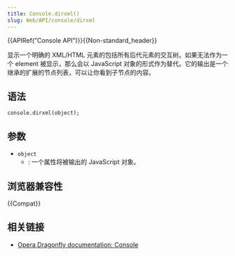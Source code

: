 ```yaml
---
title: Console.dirxml()
slug: Web/API/console/dirxml
---
```


{{APIRef("Console API")}}{{Non-standard_header}}

显示一个明确的 XML/HTML 元素的包括所有后代元素的交互树。如果无法作为一个 element 被显示，那么会以 JavaScript 对象的形式作为替代。它的输出是一个继承的扩展的节点列表，可以让你看到子节点的内容。

## 语法

```plain
console.dirxml(object);
```

## 参数

- `object`
  - : 一个属性将被输出的 JavaScript 对象。

## 浏览器兼容性

{{Compat}}

## 相关链接

- [Opera Dragonfly documentation: Console](http://www.opera.com/dragonfly/documentation/console/)
